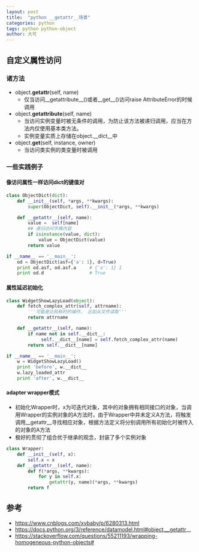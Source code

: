 ```yaml
---
layout: post
title:  "python __getattr__场景"
categories: python
tags: python python-object
author: 大可
---
```


## 自定义属性访问

### 诸方法
- object.__getattr__(self, name)
    - 仅当访问__getattribute__()或者__get__()访问raise AttributeError的时候调用
- object.__getattribute__(self, name)
    - 当访问实例变量时被无条件的调用，为防止该方法被递归调用，应当在方法内仅使用基本类方法。
    - 实例变量实质上存储在object.__dict__中
- object.__get__(self, instance, owner)
    - 当访问类实例的类变量时被调用

### 一些实践例子

#### 像访问属性一样访问dict的键值对

```python
class ObjectDict(dict):
    def __init__(self, *args, **kwargs):
        super(ObjectDict, self).__init__(*args, **kwargs)

    def __getattr__(self, name):
        value =  self[name]
        ## 递归访问字典内容
        if isinstance(value, dict):
            value = ObjectDict(value)
        return value

if __name__ == '__main__':
    od = ObjectDict(asf={'a': 1}, d=True)
    print od.asf, od.asf.a     # {'a': 1} 1
    print od.d                 # True
```

#### 属性延迟初始化

```python
class WidgetShowLazyLoad(object):
    def fetch_complex_attr(self, attrname):
        '''可能是比较耗时的操作， 比如从文件读取'''
        return attrname

    def __getattr__(self, name):
        if name not in self.__dict__:
             self.__dict__[name] = self.fetch_complex_attr(name) 
        return self.__dict__[name]

if __name__ == '__main__':
    w = WidgetShowLazyLoad()
    print 'before', w.__dict__
    w.lazy_loaded_attr
    print 'after', w.__dict__
```

#### adapter wrapper模式
- 初始化Wrapper时，x为可迭代对象，其中的对象拥有相同接口的对象，当调用Wrapper的实例对象的A方法时，由于Wrapper中并未定义A方法，将触发调用__getattr__寻找相应对象，根据方法定义将分别调用所有初始化时被传入的对象的A方法
- 极好的贯彻了组合优于继承的观念，封装了多个实例对象

```python
class Wrapper: 
    def __init__(self, x): 
        self.x = x 
    def __getattr__(self, name): 
        def f(*args, **kwargs): 
            for y in self.x: 
                getattr(y, name)(*args, **kwargs) 
        return f
```

## 参考
- https://www.cnblogs.com/xybaby/p/6280313.html
- https://docs.python.org/3/reference/datamodel.html#object.__getattr__
- https://stackoverflow.com/questions/55211193/wrapping-homogeneous-python-objects#